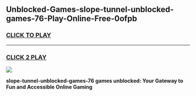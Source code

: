 
## Unblocked-Games-slope-tunnel-unblocked-games-76-Play-Online-Free-0ofpb
<h3>
<a href="https://premium76.site?title=slope-tunnel-unblocked-games-76&ref=26A">CLICK TO PLAY</a></h3>
<hr>

<h3>
<a href="https://premium76.site?title=slope-tunnel-unblocked-games-76&ref=26A">CLICK 2 PLAY</a>
  
</h3>

<a href="https://premium76.site?title=slope-tunnel-unblocked-games-76&ref=26A"><img src="https://clearcache.store/games.png"></a>


**slope-tunnel-unblocked-games-76 games unblocked: Your Gateway to Fun and Accessible Online Gaming**
